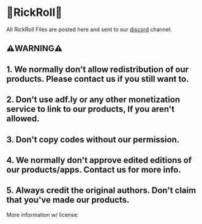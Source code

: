 # 🎸RickRoll🎸
All RickRoll Files are posted here and sent to our [discord](https://discord.gg/enymCyDY) channel.

## ⚠️WARNING⚠️
## 1. We normally don't allow redistribution of our products. Please contact us if you still want to.
## 2. Don't use adf.ly or any other monetization service to link to our products, If you aren't allowed.
## 3. Don't copy codes without our permission.
## 4. We normally don't approve edited editions of our products/apps. Contact us for more info.
## 5. Always credit the original authors. Don't claim that you've made our products.

More information w/ license: 
